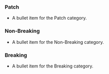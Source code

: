 <!--
A new scriv changelog fragment.

Uncomment the section that is right (remove the HTML comment wrapper).
-->

### Patch

- A bullet item for the Patch category.

### Non-Breaking

- A bullet item for the Non-Breaking category.

### Breaking

- A bullet item for the Breaking category.

